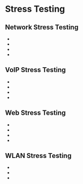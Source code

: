 # Stress Testing

Network Stress Testing
-----------------------

* [](../tools/_template.md)
* [](../tools/_template.md)
* [](../tools/_template.md)
* [](../tools/_template.md)


VoIP Stress Testing
-----------------------

* [](../tools/_template.md)
* [](../tools/_template.md)
* [](../tools/_template.md)
* [](../tools/_template.md)

Web Stress Testing
-----------------------

* [](../tools/_template.md)
* [](../tools/_template.md)
* [](../tools/_template.md)
* [](../tools/_template.md)

WLAN Stress Testing
-----------------------

* [](../tools/_template.md)
* [](../tools/_template.md)
* [](../tools/_template.md)
